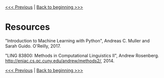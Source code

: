 [<<< Previous](parameters.md) | [Back to beginning >>>](../README.md)

# Resources

"Introduction to Machine Learning with Python", Andreas C. Muller and Sarah Guido. O'Reilly, 2017.

"LING 83800: Methods in Computational Linguistics II", Andrew Rosenberg.  http://eniac.cs.qc.cuny.edu/andrew/methods2/, 2014.

[<<< Previous](parameters.md) | [Back to beginning >>>](../README.md)
